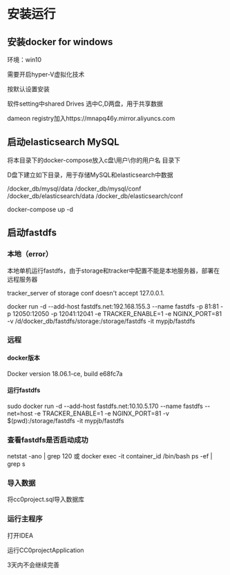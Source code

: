 # 安装运行

## 安装docker for windows

环境：win10

需要开启hyper-V虚拟化技术

按默认设置安装

软件setting中shared Drives 选中C,D两盘，用于共享数据


dameon registry加入https://mnapq46y.mirror.aliyuncs.com

## 启动elasticsearch MySQL

将本目录下的docker-compose放入c盘\用户\你的用户名 目录下

D盘下建立如下目录，用于存储MySQL和elasticsearch中数据

/docker_db/mysql/data
/docker_db/mysql/conf
/docker_db/elasticsearch/data
/docker_db/elasticsearch/conf

docker-compose up -d

## 启动fastdfs

### 本地（error）

本地单机运行fastdfs，由于storage和tracker中配置不能是本地服务器，部署在远程服务器

tracker_server of storage conf doesn't accept 127.0.0.1.

docker run -d --add-host fastdfs.net:192.168.155.3 --name fastdfs -p 81:81 -p 12050:12050 -p 12041:12041 -e TRACKER_ENABLE=1 -e NGINX_PORT=81 -v /d/docker_db/fastdfs/storage:/storage/fastdfs -it mypjb/fastdfs

### 远程

#### docker版本

Docker version 18.06.1-ce, build e68fc7a

#### 运行fastdfs

sudo docker run -d --add-host fastdfs.net:10.10.5.170 --name fastdfs --net=host -e TRACKER_ENABLE=1 -e NGINX_PORT=81 -v $(pwd):/storage/fastdfs -it mypjb/fastdfs

### 查看fastdfs是否启动成功

netstat -ano | grep 120
或
docker exec -it container_id /bin/bash
ps -ef | grep s

### 导入数据

将cc0project.sql导入数据库

### 运行主程序

打开IDEA

运行CC0projectApplication

3天内不会继续完善

